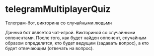 # telegramMultiplayerQuiz
Телеграм-бот, викторина со случайными людьми

Данный бот является чат-игрой. Викториной со случайными оппонентами.
После того, как будет найден оппонент, случайным образом определится, кто будет ведущим (задавать вопрос), а кто будет отвечающим (отвечать на вопрос).
